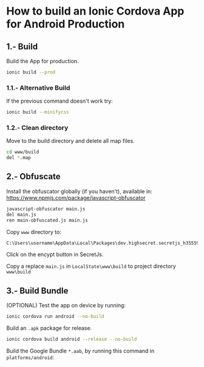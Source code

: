 
# How to build an Ionic Cordova App for Android Production




## 1.- Build

Build the App for production.

```bash
ionic build --prod
```




### 1.1.- Alternative Build

If the previous command doesn't work try:

```bash
ionic build --minifycss
```




### 1.2.- Clean directory

Move to the build directory and delete all map files.

```bash
cd www/build
del *.map
```




## 2.- Obfuscate

Install the obfuscator globally (if you haven't), available in: https://www.npmjs.com/package/javascript-obfuscator

```bash
javascript-obfuscator main.js
del main.js
ren main-obfuscated.js main.js
```

Copy `www` directory to:

```bash
C:\Users\username\AppData\Local\Packages\dev.highsecret.secretjs_h35559jr9hy9m\LocalState\
```

Click on the encypt button in SecretJs.

Copy a replace `main.js` in `LocalState\www\build` to project directory `www\build`




## 3.- Build Bundle

(OPTIONAL) Test the app on device by running:

```bash
ionic cordova run android --no-build
```

Build an `.apk` package for release.

```bash
ionic cordova build android --release --no-build
```

Build the Google Bundle `*.aab`, by running this command in `platforms/android`:
